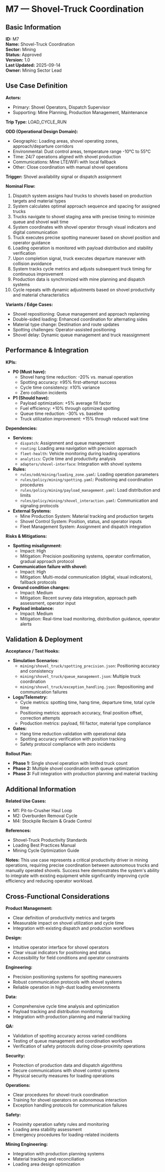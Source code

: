 # M7 — Shovel-Truck Coordination

## Basic Information

**ID:** M7  
**Name:** Shovel-Truck Coordination  
**Sector:** Mining  
**Status:** Approved  
**Version:** 1.0  
**Last Updated:** 2025-09-14  
**Owner:** Mining Sector Lead

## Use Case Definition

**Actors:**
- Primary: Shovel Operators, Dispatch Supervisor
- Supporting: Mine Planning, Production Management, Maintenance

**Trip Type:** LOAD_CYCLE_RUN

**ODD (Operational Design Domain):**
- Geographic: Loading areas, shovel operating zones, approach/departure corridors
- Environmental: Dust control areas, temperature range -10°C to 55°C
- Time: 24/7 operations aligned with shovel production
- Communications: Mine LTE/WiFi with local fallback
- Other: Close coordination with manual shovel operations

**Trigger:**
Shovel availability signal or dispatch assignment

**Nominal Flow:**
1. Dispatch system assigns haul trucks to shovels based on production targets and material types
2. System calculates optimal approach sequence and spacing for assigned trucks
3. Trucks navigate to shovel staging area with precise timing to minimize queue and shovel wait time
4. System coordinates with shovel operator through visual indicators and digital communication
5. Truck executes precise spotting maneuver based on shovel position and operator guidance
6. Loading operation is monitored with payload distribution and stability verification
7. Upon completion signal, truck executes departure maneuver with collision avoidance
8. System tracks cycle metrics and adjusts subsequent truck timing for continuous improvement
9. Production data is synchronized with mine planning and dispatch systems
10. Cycle repeats with dynamic adjustments based on shovel productivity and material characteristics

**Variants / Edge Cases:**
- Shovel repositioning: Queue management and approach replanning
- Double-sided loading: Enhanced coordination for alternating sides
- Material type change: Destination and route updates
- Spotting challenges: Operator-assisted positioning
- Shovel delay: Dynamic queue management and truck reassignment

## Performance & Integration

**KPIs:**
- **P0 (Must have):**
  - Shovel hang time reduction: -20% vs. manual operation
  - Spotting accuracy: ≥95% first-attempt success
  - Cycle time consistency: ≤10% variance
  - Zero collision incidents
- **P1 (Should have):**
  - Payload optimization: +5% average fill factor
  - Fuel efficiency: +10% through optimized spotting
  - Queue time reduction: -30% vs. baseline
  - Truck utilization improvement: +15% through reduced wait time

**Dependencies:**
- **Services:**
  - `dispatch`: Assignment and queue management
  - `routing`: Loading area navigation with precision approach
  - `fleet-health`: Vehicle monitoring during loading operations
  - `analytics`: Cycle time and productivity analysis
  - `adapters/shovel-interface`: Integration with shovel systems
- **Rules:**
  - `rules/odd/mining/loading_zone.yaml`: Loading operation parameters
  - `rules/policy/mining/spotting.yaml`: Positioning and coordination procedures
  - `rules/policy/mining/payload_management.yaml`: Load distribution and limits
  - `rules/policy/mining/shovel_interaction.yaml`: Communication and signaling protocols
- **External Systems:**
  - Mine Production System: Material tracking and production targets
  - Shovel Control System: Position, status, and operator inputs
  - Fleet Management System: Assignment and dispatch integration

**Risks & Mitigations:**
- **Spotting misalignment:**
  - Impact: High
  - Mitigation: Precision positioning systems, operator confirmation, gradual approach protocol
- **Communication failure with shovel:**
  - Impact: High
  - Mitigation: Multi-modal communication (digital, visual indicators), fallback protocols
- **Ground condition changes:**
  - Impact: Medium
  - Mitigation: Recent survey data integration, approach path assessment, operator input
- **Payload imbalance:**
  - Impact: Medium
  - Mitigation: Real-time load monitoring, distribution guidance, operator alerts

## Validation & Deployment

**Acceptance / Test Hooks:**
- **Simulation Scenarios:**
  - `mining/shovel_truck/spotting_precision.json`: Positioning accuracy and consistency
  - `mining/shovel_truck/queue_management.json`: Multiple truck coordination
  - `mining/shovel_truck/exception_handling.json`: Repositioning and communication failures
- **Logs/Telemetry:**
  - Cycle metrics: spotting time, hang time, departure time, total cycle time
  - Positioning metrics: approach accuracy, final position offset, correction attempts
  - Production metrics: payload, fill factor, material type compliance
- **Gates:**
  - Hang time reduction validation with operational data
  - Spotting accuracy verification with position tracking
  - Safety protocol compliance with zero incidents

**Rollout Plan:**
- **Phase 1:** Single shovel operation with limited truck count
- **Phase 2:** Multiple shovel coordination with queue optimization
- **Phase 3:** Full integration with production planning and material tracking

## Additional Information

**Related Use Cases:**
- M1: Pit-to-Crusher Haul Loop
- M2: Overburden Removal Cycle
- M4: Stockpile Reclaim & Grade Control

**References:**
- Shovel-Truck Productivity Standards
- Loading Best Practices Manual
- Mining Cycle Optimization Guide

**Notes:**
This use case represents a critical productivity driver in mining operations, requiring precise coordination between autonomous trucks and manually operated shovels. Success here demonstrates the system's ability to integrate with existing equipment while significantly improving cycle efficiency and reducing operator workload.

## Cross-Functional Considerations

**Product Management:**
- Clear definition of productivity metrics and targets
- Measurable impact on shovel utilization and cycle time
- Integration with existing dispatch and production workflows

**Design:**
- Intuitive operator interface for shovel operators
- Clear visual indicators for positioning and status
- Accessibility for field conditions and operator constraints

**Engineering:**
- Precision positioning systems for spotting maneuvers
- Robust communication protocols with shovel systems
- Reliable operation in high-dust loading environments

**Data:**
- Comprehensive cycle time analysis and optimization
- Payload tracking and distribution monitoring
- Integration with production planning and material tracking

**QA:**
- Validation of spotting accuracy across varied conditions
- Testing of queue management and coordination workflows
- Verification of safety protocols during close-proximity operations

**Security:**
- Protection of production data and dispatch algorithms
- Secure communications with shovel control systems
- Physical security measures for loading operations

**Operations:**
- Clear procedures for shovel-truck coordination
- Training for shovel operators on autonomous interaction
- Exception handling protocols for communication failures

**Safety:**
- Proximity operation safety rules and monitoring
- Loading area stability assessment
- Emergency procedures for loading-related incidents

**Mining Engineering:**
- Integration with production planning systems
- Material tracking and reconciliation
- Loading area design optimization
